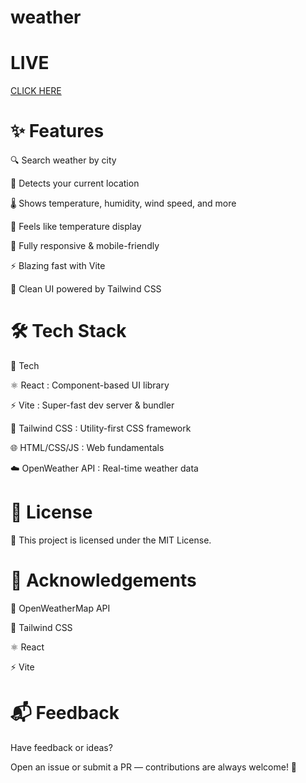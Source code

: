 # weather



# LIVE 

[CLICK HERE](https://weather-app-tznv.vercel.app/)


# ✨ Features

🔍 Search weather by city

📍 Detects your current location

🌡️ Shows temperature, humidity, wind speed, and more

🎯 Feels like temperature display

📱 Fully responsive & mobile-friendly

⚡ Blazing fast with Vite

🎨 Clean UI powered by Tailwind CSS

# 🛠️ Tech Stack

🔧 Tech	                                                            

⚛️ React	     :                                                                     Component-based UI library

⚡ Vite       :          	                                                       Super-fast dev server & bundler

🎨 Tailwind CSS    :       	                                                       Utility-first CSS framework

🌐 HTML/CSS/JS	    :                                                                      Web fundamentals

☁️ OpenWeather API	     :                                                             Real-time weather data


# 📄 License

📝 This project is licensed under the MIT License.

# 🙏 Acknowledgements

🔗 OpenWeatherMap API

💅 Tailwind CSS

⚛️ React

⚡ Vite

# 📬 Feedback

Have feedback or ideas?

Open an issue or submit a PR — contributions are always welcome! 🙌




